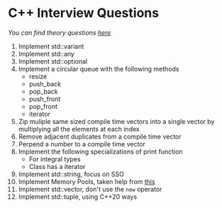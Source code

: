 # C++ Interview Questions

*You can find theory questions [here](QUESTIONS.md)*

1. Implement std::variant
2. Implement std::any
3. Implement std::optional
4. Implement a circular queue with the following methods
    - resize
    - push_back
    - pop_back
    - push_front
    - pop_front
    - iterator
5. Zip muliple same sized compile time vectors into a single vector by multiplying all the elements at each index
6. Remove adjacent duplicates from a compile time vector
7. Perpend a number to a compile time vector
8. Implement the following specializations of print function
    - For integral types
    - Class has a iterator
9. Implement std::string, focus on SSO
10. Implement Memory Pools, taken help from [this](http://dmitrysoshnikov.com/compilers/writing-a-pool-allocator/)
11. Implement std::vector, don't use the `new` operator 
12. Implement std::tuple, using C++20 ways
